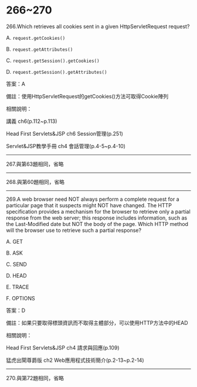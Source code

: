 266~270
========================

266.Which retrieves all cookies sent in a given HttpServletRequest request?

A.   `request.getCookies()` 

B.   `request.getAttributes()` 

C.   `request.getSession().getCookies()` 

D.   `request.getSession().getAttributes()`

答案：A

備註：使用HttpServletRequest的getCookies()方法可取得Cookie陣列

相關說明：

講義 ch6(p.112~p.113)

Head First Servlets&JSP ch6 Session管理(p.251)

Servlet&JSP教學手冊 ch4 會話管理(p.4-5~p.4-10)


---
267.與第63題相同，省略

---
268.與第60題相同，省略

---
269.A web browser need NOT always perform a complete request for a particular page that it suspects might NOT have changed. The HTTP specification provides a mechanism for the browser to retrieve only a partial response from the web server; this response includes information, such as the Last-Modified date but NOT the body of the page. Which HTTP method will the browser use to retrieve such a partial response?

A.   GET 

B.   ASK 

C.   SEND 

D.   HEAD 

E.   TRACE 

F.   OPTIONS

答案：D

備註：如果只要取得標頭資訊而不取得主體部分，可以使用HTTP方法中的HEAD

相關說明：

Head First Servlets&JSP ch4 請求與回應(p.109)

猛虎出閘尊爵版 ch2 Web應用程式技術簡介(p.2-13~p.2-14)

---
270.與第72題相同，省略